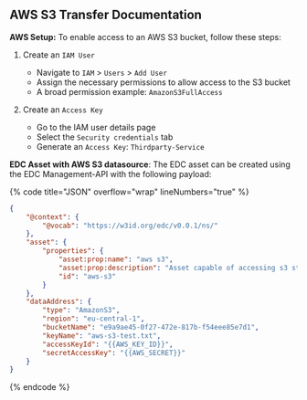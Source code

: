 ## AWS S3 Transfer Documentation

**AWS Setup:** To enable access to an AWS S3 bucket, follow these steps:

1. Create an `IAM User`
   - Navigate to `IAM` > `Users` > `Add User`
   - Assign the necessary permissions to allow access to the S3 bucket
   - A broad permission example: `AmazonS3FullAccess`

2. Create an `Access Key`
   - Go to the IAM user details page
   - Select the `Security credentials` tab
   - Generate an `Access Key`: `Thirdparty-Service`

**EDC Asset with AWS S3 datasource**: The EDC asset can be created using the EDC Management-API with the following payload:

{% code title="JSON" overflow="wrap" lineNumbers="true" %}
```json
{
    "@context": {
        "@vocab": "https://w3id.org/edc/v0.0.1/ns/"
    },
    "asset": {
        "properties": {
            "asset:prop:name": "aws s3",
            "asset:prop:description": "Asset capable of accessing s3 storage",
            "id": "aws-s3"
        }
    },
    "dataAddress": {
        "type": "AmazonS3",
        "region": "eu-central-1",
        "bucketName": "e9a9ae45-0f27-472e-817b-f54eee85e7d1",
        "keyName": "aws-s3-test.txt",
        "accessKeyId": "{{AWS_KEY_ID}}",
        "secretAccessKey": "{{AWS_SECRET}}"
    }
}
```
{% endcode %}
